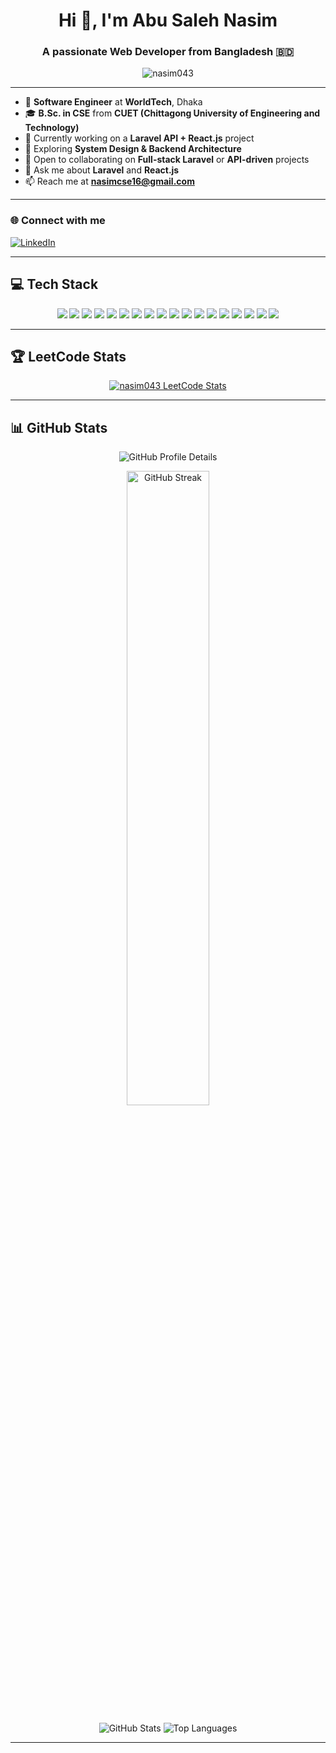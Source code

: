 <h1 align="center">Hi 👋, I'm Abu Saleh Nasim</h1>
<h3 align="center">A passionate Web Developer from Bangladesh 🇧🇩</h3>

<p align="center">
  <img src="https://komarev.com/ghpvc/?username=nasim043&label=Profile%20views&color=0e75b6&style=flat-square" alt="nasim043" />
</p>

---

- 💼 **Software Engineer** at **WorldTech**, Dhaka  
- 🎓 **B.Sc. in CSE** from **CUET (Chittagong University of Engineering and Technology)**
- 🔭 Currently working on a **Laravel API + React.js** project  
- 🌱 Exploring **System Design & Backend Architecture**  
- 👯 Open to collaborating on **Full-stack Laravel** or **API-driven** projects  
- 💬 Ask me about **Laravel** and **React.js**  
- 📫 Reach me at **<nasimcse16@gmail.com>**

---

<h3 align="left">🌐 Connect with me</h3>
<p align="left">
  <a href="https://linkedin.com/in/md-abu-saleh-nasim/" target="_blank">
    <img src="https://img.shields.io/badge/LinkedIn-blue?style=for-the-badge&logo=linkedin&logoColor=white" alt="LinkedIn" />
  </a>
</p>

---

## 💻 Tech Stack

<p align="center">
  <img src="https://img.shields.io/badge/Laravel-%23FF2D20.svg?style=for-the-badge&logo=laravel&logoColor=white" />
  <img src="https://img.shields.io/badge/React-%2320232a.svg?style=for-the-badge&logo=react&logoColor=%2361DAFB" />
  <img src="https://img.shields.io/badge/Node.js-%2343853D.svg?style=for-the-badge&logo=node.js&logoColor=white" />
  <img src="https://img.shields.io/badge/Express.js-%23404d59.svg?style=for-the-badge&logo=express&logoColor=%2361DAFB" />
  <img src="https://img.shields.io/badge/Livewire-%234e56a6.svg?style=for-the-badge&logo=livewire&logoColor=white" />
  <img src="https://img.shields.io/badge/React_Router-CA4245?style=for-the-badge&logo=react-router&logoColor=white" />
  <img src="https://img.shields.io/badge/React_Query-FF4154?style=for-the-badge&logo=react-query&logoColor=white" />
  <img src="https://img.shields.io/badge/React_Hook_Form-%23EC5990.svg?style=for-the-badge&logo=reacthookform&logoColor=white" />
  <img src="https://img.shields.io/badge/TailwindCSS-%2338B2AC.svg?style=for-the-badge&logo=tailwind-css&logoColor=white" />
  <img src="https://img.shields.io/badge/Next.js-black?style=for-the-badge&logo=next.js&logoColor=white" />
  <img src="https://img.shields.io/badge/Bootstrap-%238511FA.svg?style=for-the-badge&logo=bootstrap&logoColor=white" />
  <img src="https://img.shields.io/badge/DaisyUI-5A0EF8?style=for-the-badge&logo=daisyui&logoColor=white" />
  <img src="https://img.shields.io/badge/Context_API-000000?style=for-the-badge&logo=react" />
  <img src="https://img.shields.io/badge/MySQL-4479A1.svg?style=for-the-badge&logo=mysql&logoColor=white" />
  <img src="https://img.shields.io/badge/MongoDB-%234ea94b.svg?style=for-the-badge&logo=mongodb&logoColor=white" />
  <img src="https://img.shields.io/badge/Nginx-%23009639.svg?style=for-the-badge&logo=nginx&logoColor=white" />
  <img src="https://img.shields.io/badge/Netlify-00C7B7?style=for-the-badge&logo=netlify&logoColor=white" />
  <img src="https://img.shields.io/badge/Vercel-000000?style=for-the-badge&logo=vercel&logoColor=white" />
</p>

---

## 🏆 LeetCode Stats

<p align="center">
  <a href="https://leetcode.com/nasim043" target="_blank">
    <img src="https://leetcard.jacoblin.cool/nasim043?ext=contest" alt="nasim043 LeetCode Stats" />
  </a>
</p>

---

## 📊 GitHub Stats

<!-- Profile Summary (full width) -->
<p align="center">
  <img src="https://github-profile-summary-cards.vercel.app/api/cards/profile-details?username=nasim043&theme=radical" alt="GitHub Profile Details" />
</p>

<!-- Streak + Overall Stats (side by side) -->
<p align="center">
  <img src="https://github-readme-streak-stats.herokuapp.com/?user=nasim043&theme=radical&hide_border=false" width="51%" alt="GitHub Streak" />
</p>

<p align="center">
<img src="https://github-readme-stats.vercel.app/api?username=nasim043&show_icons=true&theme=radical&include_all_commits=true&count_private=true" alt="GitHub Stats" />
  <img src="https://github-readme-stats.vercel.app/api/top-langs/?username=nasim043&layout=compact&theme=radical" alt="Top Languages" />
</p>


---
